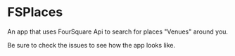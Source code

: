 # FSPlaces
An app that uses FourSquare Api to search for places "Venues" around you.


Be sure to check the issues to see how the app looks like.
